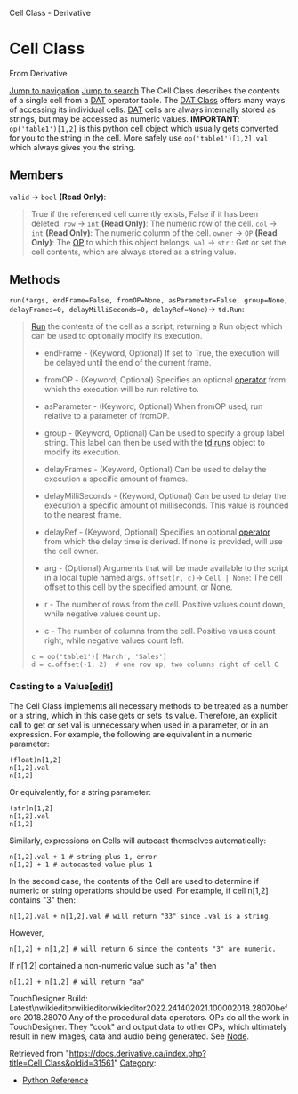 

Cell Class - Derivative




# Cell Class
From Derivative

[Jump to navigation](#mw-head)
[Jump to search](#searchInput)
The Cell Class describes the contents of a single cell from a [DAT](DAT.html "DAT") operator table.
The [DAT Class](DAT_Class.html "DAT Class") offers many ways of accessing its individual cells.
[DAT](DAT.html "DAT") cells are always internally stored as strings, but may be accessed as numeric values.
**IMPORTANT**: `op('table1')[1,2]` is this python cell object which usually gets converted for you to the string in the cell. More safely use `op('table1')[1,2].val` which always gives you the string.
  

## Members
`valid` → `bool` **(Read Only)**:
> True if the referenced cell currently exists, False if it has been deleted.
`row` → `int` **(Read Only)**:
> The numeric row of the cell.
`col` → `int` **(Read Only)**:
> The numeric column of the cell.
`owner` → `OP` **(Read Only)**:
> The [OP](OP_Class.html "OP Class") to which this object belongs.
`val` → `str` :
> Get or set the cell contents, which are always stored as a string value.
## Methods
`run(*args, endFrame=False, fromOP=None, asParameter=False, group=None, delayFrames=0, delayMilliSeconds=0, delayRef=None)`→ `td.Run`:
> [Run](Run_Class.html "Run Class") the contents of the cell as a script, returning a Run object which can be used to optionally modify its execution.
> 
> * endFrame - (Keyword, Optional) If set to True, the execution will be delayed until the end of the current frame.
> * fromOP - (Keyword, Optional) Specifies an optional [operator](OP_Class.html "OP Class") from which the execution will be run relative to.
> * asParameter - (Keyword, Optional) When fromOP used, run relative to a parameter of fromOP.
> * group - (Keyword, Optional) Can be used to specify a group label string. This label can then be used with the [td.runs](Runs_Class.html "Runs Class") object to modify its execution.
> * delayFrames - (Keyword, Optional) Can be used to delay the execution a specific amount of frames.
> * delayMilliSeconds - (Keyword, Optional) Can be used to delay the execution a specific amount of milliseconds. This value is rounded to the nearest frame.
> * delayRef - (Keyword, Optional) Specifies an optional [operator](OP_Class.html "OP Class") from which the delay time is derived. If none is provided, will use the cell owner.
> * arg - (Optional) Arguments that will be made available to the script in a local tuple named args.
`offset(r, c)`→ `Cell | None`:
> The cell offset to this cell by the specified amount, or None.
> 
> * r - The number of rows from the cell. Positive values count down, while negative values count up.
> * c - The number of columns from the cell. Positive values count right, while negative values count left.
> 
> ```
> c = op('table1')['March', 'Sales']
> d = c.offset(-1, 2)  # one row up, two columns right of cell C
> 
> ```
### Casting to a Value[[edit](https://docs.derivative.ca/index.php?title=Template:SubSection&action=edit&section=T-1 "Edit section: Casting to a Value")]
The Cell Class implements all necessary methods to be treated as a number or a string, which in this case gets or sets its value. Therefore, an explicit call to get or set val is unnecessary when used in a parameter, or in an expression.
For example, the following are equivalent in a numeric parameter:
```
(float)n[1,2]
n[1,2].val
n[1,2]
```
Or equivalently, for a string parameter:
```
(str)n[1,2]
n[1,2].val
n[1,2]
```
Similarly, expressions on Cells will autocast themselves automatically:
```
n[1,2].val + 1 # string plus 1, error
n[1,2] + 1 # autocasted value plus 1
```
In the second case, the contents of the Cell are used to determine if numeric or string operations should be used.
For example, if cell n[1,2] contains "3" then:
```
n[1,2].val + n[1,2].val # will return "33" since .val is a string.
```
However,
```
n[1,2] + n[1,2] # will return 6 since the contents "3" are numeric.
```
If n[1,2] contained a non-numeric value such as "a" then
```
n[1,2] + n[1,2] # will return "aa"
```
TouchDesigner Build: Latest\nwikieditorwikieditorwikieditor2022.241402021.100002018.28070before 2018.28070
Any of the procedural data operators. OPs do all the work in TouchDesigner. They "cook" and output data to other OPs, which ultimately result in new images, data and audio being generated. See [Node](Node.html "Node").

Retrieved from "<https://docs.derivative.ca/index.php?title=Cell_Class&oldid=31561>"
[Category](Special_Categories.html "Special:Categories"):
* [Python Reference](Category_Python_Reference.html "Category:Python Reference")